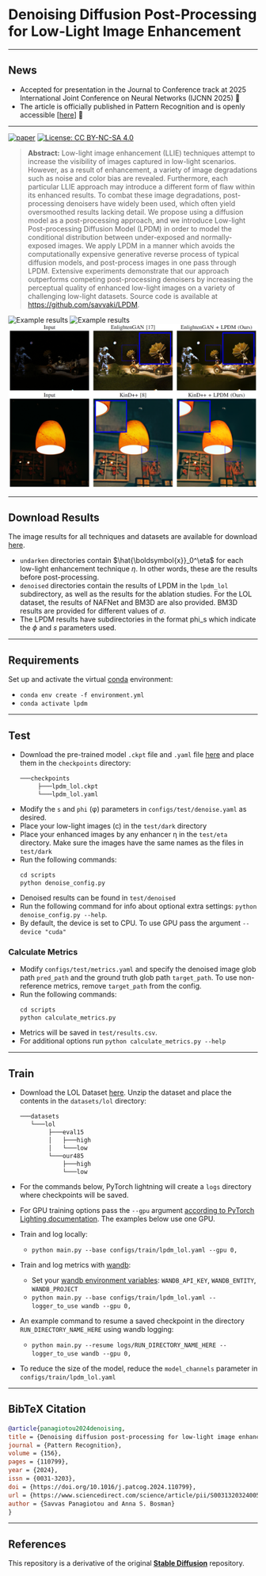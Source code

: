 # Denoising Diffusion Post-Processing for Low-Light Image Enhancement
--------
## News
- Accepted for presentation in the Journal to Conference track at 2025 International Joint Conference on Neural Networks (IJCNN 2025) 🥳
- The article is officially published in Pattern Recognition and is openly accessible [[here](https://doi.org/10.1016/j.patcog.2024.110799)] 🎉
--------
[![paper](https://img.shields.io/badge/arXiv-Paper-<COLOR>.svg)](https://doi.org/10.1016/j.patcog.2024.110799)
[![License: CC BY-NC-SA 4.0](https://img.shields.io/badge/License-CC_BY--NC--SA_4.0-lightgrey.svg)](https://creativecommons.org/licenses/by-nc-sa/4.0/)

>**Abstract:** Low-light image enhancement (LLIE) techniques attempt to increase the visibility of images captured in low-light scenarios. However, as a result of enhancement, a variety of image degradations such as noise and color bias are revealed. Furthermore, each particular LLIE approach may introduce a different form of flaw within its enhanced results. To combat these image degradations, post-processing denoisers have widely been used, which often yield oversmoothed results lacking detail. We propose using a diffusion model as a post-processing approach, and we introduce Low-light Post-processing Diffusion Model (LPDM) in order to model the conditional distribution between under-exposed and normally-exposed images. We apply LPDM in a manner which avoids the computationally expensive generative reverse process of typical diffusion models, and post-process images in one pass through LPDM. Extensive experiments demonstrate that our approach outperforms competing post-processing denoisers by increasing the perceptual quality of enhanced low-light images on a variety of challenging low-light datasets. Source code is available at https://github.com/savvaki/LPDM.

![Example results](img/ex1.png "Example 1")
![Example results](img/ex2.png "Example 2")
![Example results](img/ex3.png "Example 3")

----

## Download Results
The image results for all techniques and datasets are available for download [here](https://drive.google.com/drive/folders/119Uh8bVoeo_2NsUtaYaL77K_U229Uz06?usp=sharing).

- `undarken` directories contain $\hat{\boldsymbol{x}}_0^\eta$ for each low-light enhancement technique $\eta$. In other words, these are the results before post-processing.
- `denoised` directories contain the results of LPDM in the `lpdm_lol` subdirectory, as well as the results for the ablation studies. For the LOL dataset, the results of NAFNet and BM3D are also provided. BM3D results are provided for different values of $\sigma$. 
- The LPDM results have subdirectories in the format phi\_s which indicate the $\phi$ and $s$ parameters used.

----
## Requirements
Set up and activate the virtual [conda](https://docs.anaconda.com/anaconda/install/index.html) environment: 
- `conda env create -f environment.yml`
- `conda activate lpdm`

----
## Test 

- Download the pre-trained model `.ckpt` file and `.yaml` file [here](https://drive.google.com/drive/folders/17_nzmy8VlFWrcggDnwSWNjrcVoK4C_Nf?usp=sharing) and place them in the `checkpoints` directory:
    ```
    ───checkpoints
         ├───lpdm_lol.ckpt
         └───lpdm_lol.yaml
    ```
- Modify the `s` and `phi` (&phi;) parameters in `configs/test/denoise.yaml` as desired.
- Place your low-light images (c) in the `test/dark` directory
- Place your enhanced images by any enhancer &eta; in the `test/eta` directory. Make sure the images have the same names as the files in `test/dark`
- Run the following commands:
    ```
    cd scripts
    python denoise_config.py
    ```
- Denoised results can be found in `test/denoised`
- Run the following command for info about optional extra settings: `python denoise_config.py --help`. 
- By default, the device is set to CPU. To use GPU pass the argument `--device "cuda"`

### Calculate Metrics
- Modify `configs/test/metrics.yaml` and specify the denoised image glob path `pred_path` and the ground truth glob path `target_path`. To use non-reference metrics, remove `target_path` from the config.
- Run the following commands:
    ```
    cd scripts
    python calculate_metrics.py
    ```
- Metrics will be saved in `test/results.csv`. 
- For additional options run `python calculate_metrics.py --help` 
----

## Train

- Download the LOL Dataset [here](https://daooshee.github.io/BMVC2018website/). Unzip the dataset and place the contents in the `datasets/lol` directory:
    ```
    ───datasets
       └───lol
            ├───eval15
            │   ├───high
            │   └───low
            └───our485
                ├───high
                └───low
    ```
- For the commands below, PyTorch lightning will create a `logs` directory where checkpoints will be saved.
- For GPU training options pass the `--gpu` argument [according to PyTorch Lighting documentation](https://lightning.ai/docs/pytorch/latest/accelerators/gpu_basic.html#choosing-gpu-devices). The examples below use one GPU.
- Train and log locally:
    - `python main.py --base configs/train/lpdm_lol.yaml --gpu 0,`
- Train and log metrics with [wandb](https://docs.wandb.ai/):
    - Set your [wandb environment variables](https://docs.wandb.ai/guides/track): `WANDB_API_KEY`, `WANDB_ENTITY`, `WANDB_PROJECT`
    - `python main.py --base configs/train/lpdm_lol.yaml --logger_to_use wandb --gpu 0,`
 

- An example command to resume a saved checkpoint in the directory `RUN_DIRECTORY_NAME_HERE` using wandb logging:
    - `python main.py --resume logs/RUN_DIRECTORY_NAME_HERE --logger_to_use wandb --gpu 0,`

- To reduce the size of the model, reduce the `model_channels` parameter in `configs/train/lpdm_lol.yaml`

----
## BibTeX Citation

```bibtex
@article{panagiotou2024denoising,
title = {Denoising diffusion post-processing for low-light image enhancement},
journal = {Pattern Recognition},
volume = {156},
pages = {110799},
year = {2024},
issn = {0031-3203},
doi = {https://doi.org/10.1016/j.patcog.2024.110799},
url = {https://www.sciencedirect.com/science/article/pii/S0031320324005508},
author = {Savvas Panagiotou and Anna S. Bosman}
}
```

----

## References
This repository is a derivative of the original [**Stable Diffusion**](https://github.com/CompVis/stable-diffusion) repository.


